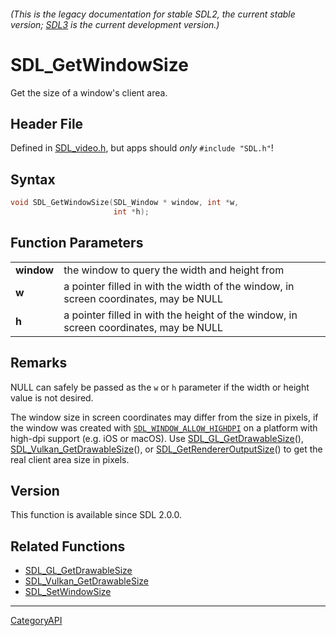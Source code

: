###### (This is the legacy documentation for stable SDL2, the current stable version; [SDL3](https://wiki.libsdl.org/SDL3/) is the current development version.)
# SDL_GetWindowSize

Get the size of a window's client area.

## Header File

Defined in [SDL_video.h](https://github.com/libsdl-org/SDL/blob/SDL2/include/SDL_video.h), but apps should _only_ `#include "SDL.h"`!

## Syntax

```c
void SDL_GetWindowSize(SDL_Window * window, int *w,
                       int *h);

```

## Function Parameters

|                |                                                                                       |
| -------------- | ------------------------------------------------------------------------------------- |
| **window**     | the window to query the width and height from                                         |
| **w**          | a pointer filled in with the width of the window, in screen coordinates, may be NULL  |
| **h**          | a pointer filled in with the height of the window, in screen coordinates, may be NULL |

## Remarks

NULL can safely be passed as the `w` or `h` parameter if the width or
height value is not desired.

The window size in screen coordinates may differ from the size in pixels,
if the window was created with
[`SDL_WINDOW_ALLOW_HIGHDPI`](SDL_WINDOW_ALLOW_HIGHDPI) on a platform with
high-dpi support (e.g. iOS or macOS). Use
[SDL_GL_GetDrawableSize](SDL_GL_GetDrawableSize)(),
[SDL_Vulkan_GetDrawableSize](SDL_Vulkan_GetDrawableSize)(), or
[SDL_GetRendererOutputSize](SDL_GetRendererOutputSize)() to get the real
client area size in pixels.

## Version

This function is available since SDL 2.0.0.

## Related Functions

* [SDL_GL_GetDrawableSize](SDL_GL_GetDrawableSize)
* [SDL_Vulkan_GetDrawableSize](SDL_Vulkan_GetDrawableSize)
* [SDL_SetWindowSize](SDL_SetWindowSize)

----
[CategoryAPI](CategoryAPI)

